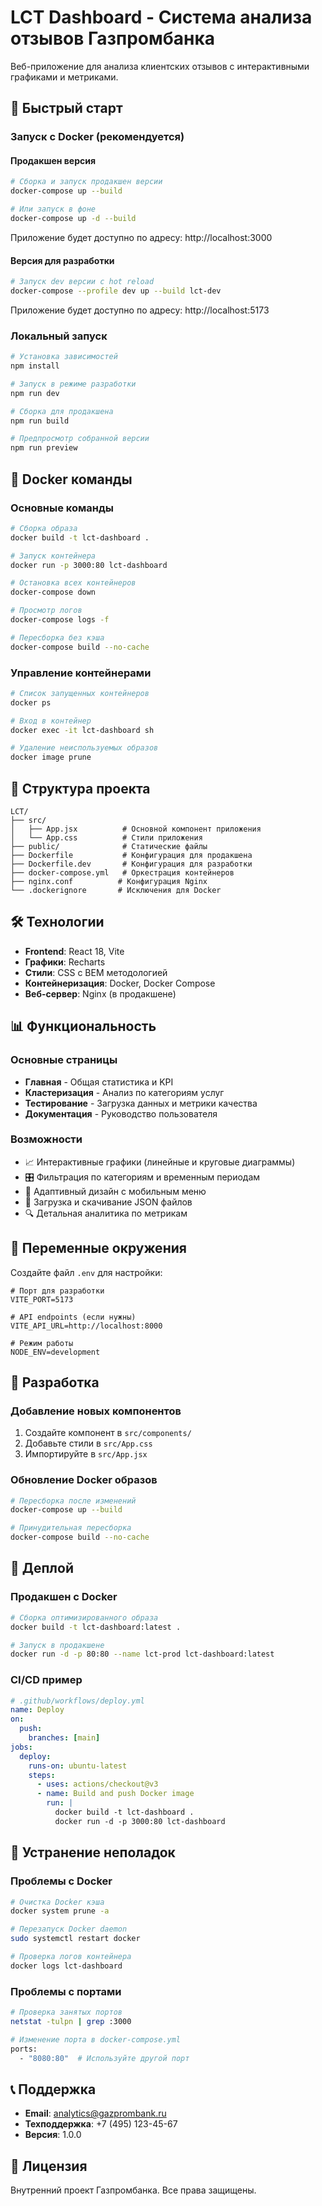 # LCT Dashboard - Система анализа отзывов Газпромбанка

Веб-приложение для анализа клиентских отзывов с интерактивными графиками и метриками.

## 🚀 Быстрый старт

### Запуск с Docker (рекомендуется)

#### Продакшен версия
```bash
# Сборка и запуск продакшен версии
docker-compose up --build

# Или запуск в фоне
docker-compose up -d --build
```

Приложение будет доступно по адресу: http://localhost:3000

#### Версия для разработки
```bash
# Запуск dev версии с hot reload
docker-compose --profile dev up --build lct-dev
```

Приложение будет доступно по адресу: http://localhost:5173

### Локальный запуск

```bash
# Установка зависимостей
npm install

# Запуск в режиме разработки
npm run dev

# Сборка для продакшена
npm run build

# Предпросмотр собранной версии
npm run preview
```

## 🐳 Docker команды

### Основные команды
```bash
# Сборка образа
docker build -t lct-dashboard .

# Запуск контейнера
docker run -p 3000:80 lct-dashboard

# Остановка всех контейнеров
docker-compose down

# Просмотр логов
docker-compose logs -f

# Пересборка без кэша
docker-compose build --no-cache
```

### Управление контейнерами
```bash
# Список запущенных контейнеров
docker ps

# Вход в контейнер
docker exec -it lct-dashboard sh

# Удаление неиспользуемых образов
docker image prune
```

## 📁 Структура проекта

```
LCT/
├── src/
│   ├── App.jsx          # Основной компонент приложения
│   └── App.css          # Стили приложения
├── public/              # Статические файлы
├── Dockerfile           # Конфигурация для продакшена
├── Dockerfile.dev       # Конфигурация для разработки
├── docker-compose.yml   # Оркестрация контейнеров
├── nginx.conf          # Конфигурация Nginx
└── .dockerignore       # Исключения для Docker
```

## 🛠️ Технологии

- **Frontend**: React 18, Vite
- **Графики**: Recharts
- **Стили**: CSS с BEM методологией
- **Контейнеризация**: Docker, Docker Compose
- **Веб-сервер**: Nginx (в продакшене)

## 📊 Функциональность

### Основные страницы
- **Главная** - Общая статистика и KPI
- **Кластеризация** - Анализ по категориям услуг
- **Тестирование** - Загрузка данных и метрики качества
- **Документация** - Руководство пользователя

### Возможности
- 📈 Интерактивные графики (линейные и круговые диаграммы)
- 🎛️ Фильтрация по категориям и временным периодам
- 📱 Адаптивный дизайн с мобильным меню
- 📄 Загрузка и скачивание JSON файлов
- 🔍 Детальная аналитика по метрикам

## 🔧 Переменные окружения

Создайте файл `.env` для настройки:

```env
# Порт для разработки
VITE_PORT=5173

# API endpoints (если нужны)
VITE_API_URL=http://localhost:8000

# Режим работы
NODE_ENV=development
```

## 📝 Разработка

### Добавление новых компонентов
1. Создайте компонент в `src/components/`
2. Добавьте стили в `src/App.css`
3. Импортируйте в `src/App.jsx`

### Обновление Docker образов
```bash
# Пересборка после изменений
docker-compose up --build

# Принудительная пересборка
docker-compose build --no-cache
```

## 🚀 Деплой

### Продакшен с Docker
```bash
# Сборка оптимизированного образа
docker build -t lct-dashboard:latest .

# Запуск в продакшене
docker run -d -p 80:80 --name lct-prod lct-dashboard:latest
```

### CI/CD пример
```yaml
# .github/workflows/deploy.yml
name: Deploy
on:
  push:
    branches: [main]
jobs:
  deploy:
    runs-on: ubuntu-latest
    steps:
      - uses: actions/checkout@v3
      - name: Build and push Docker image
        run: |
          docker build -t lct-dashboard .
          docker run -d -p 3000:80 lct-dashboard
```

## 🐛 Устранение неполадок

### Проблемы с Docker
```bash
# Очистка Docker кэша
docker system prune -a

# Перезапуск Docker daemon
sudo systemctl restart docker

# Проверка логов контейнера
docker logs lct-dashboard
```

### Проблемы с портами
```bash
# Проверка занятых портов
netstat -tulpn | grep :3000

# Изменение порта в docker-compose.yml
ports:
  - "8080:80"  # Используйте другой порт
```

## 📞 Поддержка

- **Email**: analytics@gazprombank.ru
- **Техподдержка**: +7 (495) 123-45-67
- **Версия**: 1.0.0

## 📄 Лицензия

Внутренний проект Газпромбанка. Все права защищены.